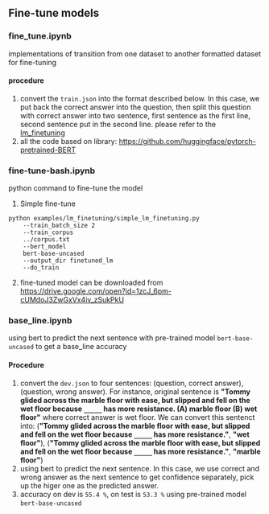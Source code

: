 ## Fine-tune models
### fine\_tune.ipynb
implementations of transition from one dataset to another formatted dataset for fine-tuning
#### procedure
1. convert the `train.json` into the format described below. In this case, we put back the correct answer into the question, then split this question with correct answer into two sentence, first sentence as the first line, second sentence put in the second line. please refer to the [lm_finetuning](https://github.com/huggingface/pytorch-pretrained-BERT/tree/master/examples/lm_finetuning)
2. all the code based on library: https://github.com/huggingface/pytorch-pretrained-BERT

### fine-tune-bash.ipynb
python command to fine-tune the model
1. Simple fine-tune 
```
python examples/lm_finetuning/simple_lm_finetuning.py 
    --train_batch_size 2 
    --train_corpus 
    ../corpus.txt 
    --bert_model 
    bert-base-uncased 
    --output_dir finetuned_lm 
    --do_train 
```
2. fine-tuned model can be downloaded from https://drive.google.com/open?id=1zcJ_6pm-cUMdoJ3ZwGxVx4iv_zSukPkU

### base_line.ipynb
using bert to predict the next sentence with pre-trained model `bert-base-uncased` to get a base_line accuracy
#### Procedure
1. convert the `dev.json` to four sentences: (question, correct answer), (question, wrong answer). 
For instance, original sentence is **"Tommy glided across the marble floor with ease, but slipped and fell on the wet floor because `_____` has more resistance. (A) marble floor (B) wet floor"** where correct answer is wet floor. We can convert this sentenct into: (**"Tommy glided across the marble floor with ease, but slipped and fell on the wet floor because `_____` has more resistance."**, **"wet floor"**), (**"Tommy glided across the marble floor with ease, but slipped and fell on the wet floor because `_____` has more resistance."**, **"marble floor"**)
2. using bert to predict the next sentence. In this case, we use correct and wrong answer as the next sentence to get confidence separately, pick up the higer one as the predicted answer.
3. accuracy on dev is `55.4 %`, on test is `53.3 %` using pre-trained model `bert-base-uncased`

